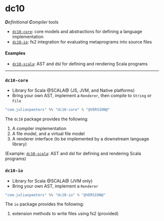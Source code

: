 # dc10
***D**efinitional* ***C**ompiler* tools
 - [`dc10-core`](#dc10-core): core models and abstractions for defining a language implementation
 - [`dc10-io`](#dc10-io): fs2 integration for evaluating metaprograms into source files


#### Examples
     
  - [`dc10-scala`](https://github.com/julianpeeters/dc10-scala): AST and dsl for defining and rendering Scala programs

</details>

-----

### `dc10-core`
 - Library for Scala @SCALA@ (JS, JVM, and Native platforms)
 - Bring your own AST, implement a `Renderer`, then compile to `String` or `File`

```scala
"com.julianpeeters" %% "dc10-core" % "@VERSION@"
```

The `dc10` package provides the following:

1. A compiler implementation
2. A file model, and a virtual file model
3. A renderer interface (to be implemented by a downstream language library)

(Example: [`dc10-scala`](https://github.com/julianpeeters/dc10-scala): AST and dsl for defining and rendering Scala programs)

### `dc10-io`
 - Library for Scala @SCALA@ (JVM only)
 - Bring your own AST, implement a `Renderer`

```scala
"com.julianpeeters" %% "dc10-io" % "@VERSION@"
```
The `io` package provides the following:

1. extension methods to write files using fs2 (provided)